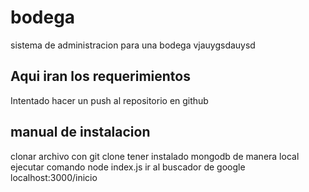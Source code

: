 # bodega
sistema de administracion para una bodega
vjauygsdauysd

## Aqui iran los requerimientos
Intentado hacer un push al repositorio en github
## manual de instalacion
clonar archivo con git clone
tener instalado mongodb de manera local
 ejecutar comando node index.js
 ir al buscador de google localhost:3000/inicio
